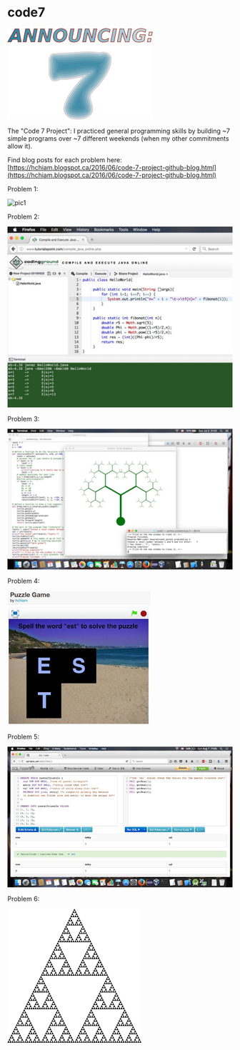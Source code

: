 # code7
![pic0](https://github.com/hchiam/code7/blob/master/pictures/0.png)

The "Code 7 Project":  I practiced general programming skills by building ~7 simple programs over ~7 different weekends (when my other commitments allow it).

Find blog posts for each problem here:  [https://hchiam.blogspot.ca/2016/06/code-7-project-github-blog.html](https://hchiam.blogspot.ca/2016/06/code-7-project-github-blog.html)

Problem 1:

![pic1](https://github.com/hchiam/code7/blob/master/pictures/1.png "Problem 1")

Problem 2:

![pic2](https://github.com/hchiam/code7/blob/master/pictures/2.png "Problem 2")

Problem 3:

![pic3](https://github.com/hchiam/code7/blob/master/pictures/3.png "Problem 3")

Problem 4:

![pic4](https://github.com/hchiam/code7/blob/master/pictures/4.png "Problem 4")

Problem 5:

![pic5](https://github.com/hchiam/code7/blob/master/pictures/5.png "Problem 5")

Problem 6:

![pic6](https://github.com/hchiam/code7/blob/master/pictures/6.png "Problem 6")